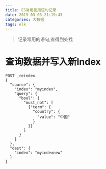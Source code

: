 ```yaml
---
title: ES常用使用语句记录
date: 2019-03-03 21:19:43
categories: 大数据
tags: elk
---
```


> 记录常用的语句,省得到处找

<!-- more -->

# 查询数据并写入新Index
```
POST _reindex
{
  "source": {
    "index": "myindex",
    "query": {
      "bool": {
        "must_not": [
          {"term": {
            "country": {
              "value": "中国"
            }
          }}
        ]
      }
    }
  },
  "dest": {
    "index": "myindexnew"
  }
}
```